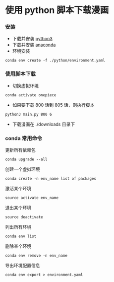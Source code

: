 # 使用 python 脚本下载漫画

### 安装

- 下载并安装 [python3](https://www.python.org/ftp/python/)
- 下载并安装 [anaconda](https://www.anaconda.com/download/)
- 环境安装

```
conda env create -f ./python/environment.yaml
```

### 使用脚本下载

- 切换虚拟环境

```
conda activate onepiece
```

- 如果要下载 800 话到 805 话，则执行脚本

```
python3 main.py 800 6
```

- 下载漫画在 ./downloads 目录下

### conda 常用命令

更新所有依赖包

```
conda upgrade --all
```

创建一个虚拟环境

```
conda create -n env_name list of packages
```

激活某个环境

```
source activate env_name
```

退出某个环境

```
source deactivate
```

列出所有环境

```
conda env list
```

删除某个环境

```
conda env remove -n env_name
```

导出环境配置信息

```
conda env export > environment.yaml
```
